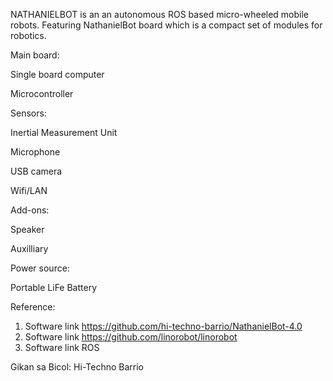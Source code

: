 NATHANIELBOT is an an autonomous ROS based  micro-wheeled mobile robots.
Featuring  NathanielBot board which is a compact set of modules for robotics.

Main board:

Single board computer

Microcontroller

Sensors:

Inertial Measurement Unit

Microphone

USB camera

Wifi/LAN

Add-ons:

Speaker

Auxilliary

Power source:

Portable LiFe Battery


Reference:
1) Software link https://github.com/hi-techno-barrio/NathanielBot-4.0
2) Software link https://github.com/linorobot/linorobot
3) Software link ROS


Gikan sa Bicol:
Hi-Techno Barrio
